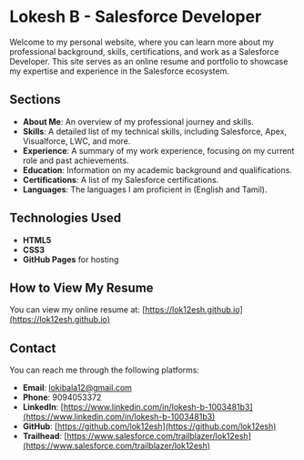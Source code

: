 # Lokesh B - Salesforce Developer

Welcome to my personal website, where you can learn more about my professional background, skills, certifications, and work as a Salesforce Developer. This site serves as an online resume and portfolio to showcase my expertise and experience in the Salesforce ecosystem.

## Sections

- **About Me**: An overview of my professional journey and skills.
- **Skills**: A detailed list of my technical skills, including Salesforce, Apex, Visualforce, LWC, and more.
- **Experience**: A summary of my work experience, focusing on my current role and past achievements.
- **Education**: Information on my academic background and qualifications.
- **Certifications**: A list of my Salesforce certifications.
- **Languages**: The languages I am proficient in (English and Tamil).

## Technologies Used

- **HTML5**
- **CSS3**
- **GitHub Pages** for hosting

## How to View My Resume

You can view my online resume at: [https://lok12esh.github.io](https://lok12esh.github.io)

## Contact

You can reach me through the following platforms:
- **Email**: [lokibala12@gmail.com](mailto:lokibala12@gmail.com)
- **Phone**: 9094053372
- **LinkedIn**: [https://www.linkedin.com/in/lokesh-b-1003481b3](https://www.linkedin.com/in/lokesh-b-1003481b3)
- **GitHub**: [https://github.com/lok12esh](https://github.com/lok12esh)
- **Trailhead**: [https://www.salesforce.com/trailblazer/lok12esh](https://www.salesforce.com/trailblazer/lok12esh)
